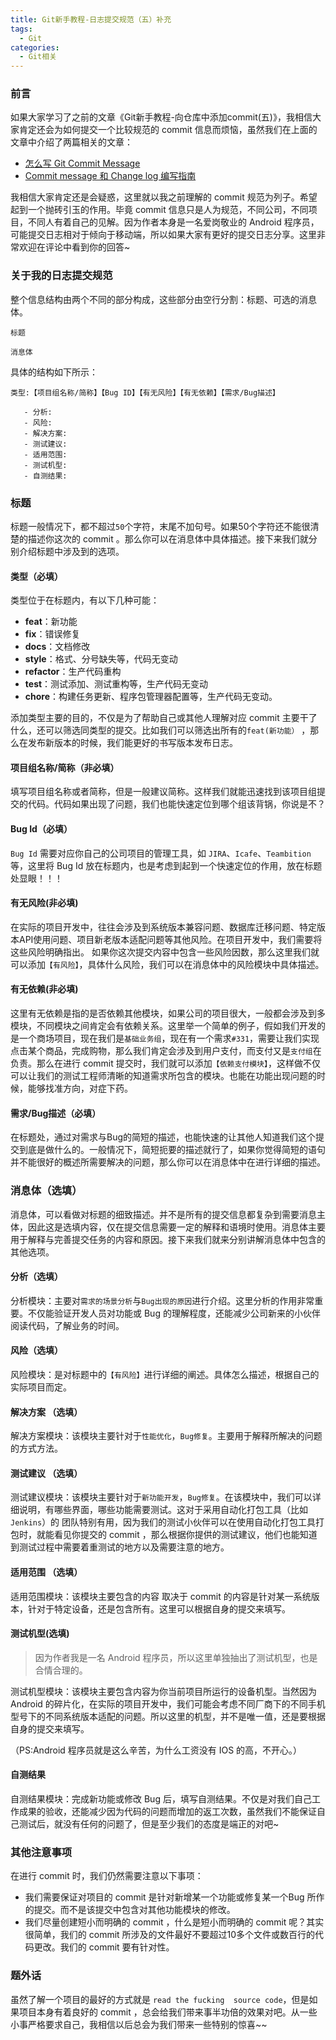 ```yaml
---
title: Git新手教程-日志提交规范（五）补充
tags:
  - Git
categories:
  - Git相关
---
```


### 前言

如果大家学习了之前的文章《Git新手教程-向仓库中添加commit(五)》，我相信大家肯定还会为如何提交一个比较规范的 commit 信息而烦恼，虽然我们在上面的文章中介绍了两篇相关的文章：

- [怎么写 Git Commit Message](https://www.jianshu.com/p/0117334c75fc)
- [Commit message 和 Change log 编写指南](http://www.ruanyifeng.com/blog/2016/01/commit_message_change_log.html)

我相信大家肯定还是会疑惑，这里就以我之前理解的 commit 规范为列子。希望起到一个抛砖引玉的作用。毕竟 commit 信息只是人为规范，不同公司，不同项目，不同人有着自己的见解。因为作者本身是一名爱岗敬业的 Android 程序员，可能提交日志相对于倾向于移动端，所以如果大家有更好的提交日志分享。这里非常欢迎在评论中看到你的回答~
  
### 关于我的日志提交规范

整个信息结构由两个不同的部分构成，这些部分由空行分割：标题、可选的消息体。

```text
标题

消息体
```

具体的结构如下所示：

```text
类型:【项目组名称/简称】【Bug ID】【有无风险】【有无依赖】【需求/Bug描述】

   - 分析:
   - 风险:
   - 解决方案:
   - 测试建议:
   - 适用范围:
   - 测试机型:
   - 自测结果:
```

### 标题

标题一般情况下，都不超过`50`个字符，末尾不加句号。如果50个字符还不能很清楚的描述你这次的 commit 。那么你可以在消息体中具体描述。接下来我们就分别介绍标题中涉及到的选项。

#### 类型（必填）

类型位于在标题内，有以下几种可能：

- **feat**：新功能
- **fix**：错误修复
- **docs**：文档修改
- **style**：格式、分号缺失等，代码无变动
- **refactor**：生产代码重构
- **test**：测试添加、测试重构等，生产代码无变动
- **chore**：构建任务更新、程序包管理器配置等，生产代码无变动。

添加类型主要的目的，不仅是为了帮助自己或其他人理解对应 commit 主要干了什么，还可以筛选同类型的提交。比如我们可以筛选出所有的`feat(新功能）` ，那么在发布新版本的时候，我们能更好的书写版本发布日志。

#### 项目组名称/简称（非必填）

填写项目组名称或者简称，但是一般建议简称。这样我们就能迅速找到该项目组提交的代码。代码如果出现了问题，我们也能快速定位到哪个组该背锅，你说是不？

#### Bug Id（必填）

`Bug Id` 需要对应你自己的公司项目的管理工具，如 `JIRA`、`Icafe`、`Teambition` 等，这里将 Bug Id 放在标题内，也是考虑到起到一个快速定位的作用，放在标题处显眼！！！

#### 有无风险(非必填)

在实际的项目开发中，往往会涉及到系统版本兼容问题、数据库迁移问题、特定版本API使用问题、项目新老版本适配问题等其他风险。在项目开发中，我们需要将这些风险明确指出。 如果你这次提交内容中包含一些风险因数，那么这里我们就可以添加`【有风险】`，具体什么风险，我们可以在消息体中的风险模块中具体描述。

#### 有无依赖(非必填)

这里有无依赖是指的是否依赖其他模块，如果公司的项目很大，一般都会涉及到多模块，不同模块之间肯定会有依赖关系。这里举一个简单的例子，假如我们开发的是一个商场项目，现在我们是`基础业务组`，现在有一个需求`#331`，需要让我们实现点击某个商品，完成购物，那么我们肯定会涉及到用户支付，而支付又是`支付组`在负责。那么在进行 commit 提交时，我们就可以添加`【依赖支付模块】`，这样做不仅可以让我们的测试工程师清晰的知道需求所包含的模块。也能在功能出现问题的时候，能够找准方向，对症下药。

#### 需求/Bug描述（必填）

在标题处，通过对需求与Bug的简短的描述，也能快速的让其他人知道我们这个提交到底是做什么的。一般情况下，简短扼要的描述就行了，如果你觉得简短的语句并不能很好的概述所需要解决的问题，那么你可以在消息体中在进行详细的描述。

### 消息体（选填）

消息体，可以看做对标题的细致描述。并不是所有的提交信息都复杂到需要消息主体，因此这是选填内容，仅在提交信息需要一定的解释和语境时使用。消息体主要用于解释与完善提交任务的内容和原因。接下来我们就来分别讲解消息体中包含的其他选项。

#### 分析（选填）

分析模块：主要对`需求的场景分析`与`Bug出现的原因`进行介绍。这里分析的作用非常重要。不仅能验证开发人员对功能或 Bug 的理解程度，还能减少公司新来的小伙伴阅读代码，了解业务的时间。

#### 风险（选填）

风险模块：是对标题中的`【有风险】`进行详细的阐述。具体怎么描述，根据自己的实际项目而定。

#### 解决方案 （选填）

解决方案模块：该模块主要针对于`性能优化`，`Bug修复`。主要用于解释所解决的问题的方式方法。

#### 测试建议 （选填）

测试建议模块：该模块主要针对于`新功能开发`，`Bug修复`。在该模块中，我们可以详细说明，有哪些界面，哪些功能需要测试。这对于采用自动化打包工具（比如 `Jenkins`）的 团队特别有用，因为我们的测试小伙伴可以在使用自动化打包工具打包时，就能看见你提交的 commit ，那么根据你提供的测试建议，他们也能知道到测试过程中需要着重测试的地方以及需要注意的地方。

#### 适用范围 （选填）

适用范围模块：该模块主要包含的内容 取决于 commit 的内容是针对某一系统版本，针对于特定设备，还是包含所有。这里可以根据自身的提交来填写。

#### 测试机型(选填)

>因为作者我是一名 Android 程序员，所以这里单独抽出了测试机型，也是合情合理的。

测试机型模块：该模块主要包含内容为你当前项目所运行的设备机型。当然因为 Android 的碎片化，在实际的项目开发中，我们可能会考虑不同厂商下的不同手机型号下的不同系统版本适配的问题。所以这里的机型，并不是唯一值，还是要根据自身的提交来填写。

（PS:Android 程序员就是这么辛苦，为什么工资没有 IOS 的高，不开心。）

#### 自测结果

自测结果模块：完成新功能或修改 Bug 后，填写自测结果。不仅是对我们自己工作成果的验收，还能减少因为代码的问题而增加的返工次数，虽然我们不能保证自己测试后，就没有任何的问题了，但是至少我们的态度是端正的对吧~

### 其他注意事项

在进行 commit 时，我们仍然需要注意以下事项：

- 我们需要保证对项目的 commit 是针对新增某一个功能或修复某一个Bug 所作的提交。而不是该提交中包含对其他功能模块的修改。
- 我们尽量创建短小而明确的 commit ，什么是短小而明确的 commit 呢？其实很简单，我们的 commit 所涉及的文件最好不要超过10多个文件或数百行的代码更改。我们的 commit 要有针对性。

### 题外话

虽然了解一个项目的最好的方式就是 `read the fucking  source code`，但是如果项目本身有着良好的 commit ，总会给我们带来事半功倍的效果对吧。从一些小事严格要求自己，我相信以后总会为我们带来一些特别的惊喜~~
